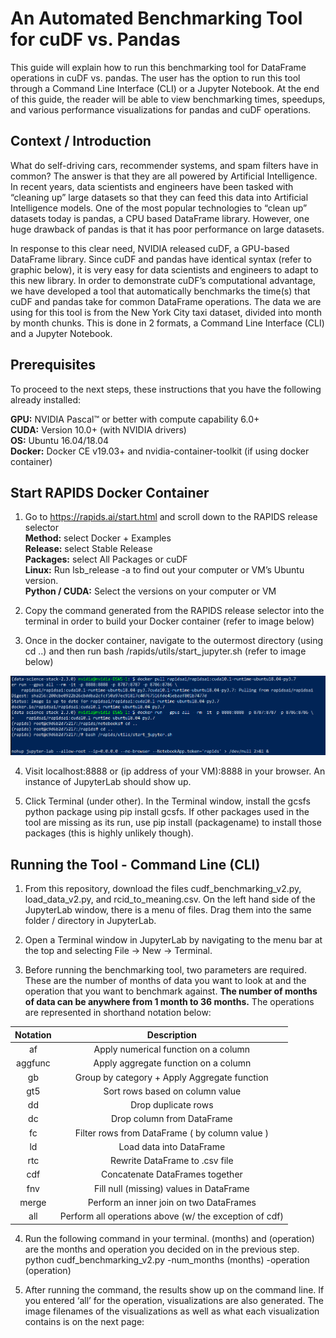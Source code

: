 # An Automated Benchmarking Tool for cuDF vs. Pandas
This guide will explain how to run this benchmarking tool for DataFrame operations in cuDF vs. pandas. The user has the option to run this tool through a Command Line Interface (CLI) or a Jupyter Notebook. At the end of this guide, the reader will be able to view benchmarking times, speedups, and various performance visualizations for pandas and cuDF operations. 

## Context / Introduction
What do self-driving cars, recommender systems, and spam filters have in common? The answer is that they are all powered by Artificial Intelligence. In recent years, data scientists and engineers have been tasked with “cleaning up” large datasets so that they can feed this data into Artificial Intelligence models. One of the most popular technologies to “clean up” datasets today is pandas, a CPU based DataFrame library. However, one huge drawback of pandas is that it has poor performance on large datasets. 

In response to this clear need, NVIDIA released cuDF, a GPU-based DataFrame library. Since cuDF and pandas have identical syntax (refer to graphic below), it is very easy for data scientists and engineers to adapt to this new library. In order to demonstrate cuDF’s computational advantage, we have developed a tool that automatically benchmarks the time(s) that cuDF and pandas take for common DataFrame operations. The data we are using for this tool is from the New York City taxi dataset, divided into month by month chunks. This is done in 2 formats, a Command Line Interface (CLI) and a Jupyter Notebook. 

## Prerequisites

To proceed to the next steps, these instructions that you have the following already installed: <br />


**GPU:** NVIDIA Pascal™ or better with compute capability 6.0+ <br /> 
**CUDA:** Version 10.0+ (with NVIDIA drivers) <br /> 
**OS:** Ubuntu 16.04/18.04 <br /> 
**Docker:** Docker CE v19.03+ and nvidia-container-toolkit (if using docker container) <br /> 

## Start RAPIDS Docker Container 

1. Go to https://rapids.ai/start.html and scroll down to the RAPIDS release selector <br />
**Method:** select Docker + Examples <br />
**Release:** select Stable Release <br />
**Packages:** select All Packages or cuDF <br />
**Linux:** Run lsb_release -a to find out your computer or VM’s Ubuntu version. <br />
**Python / CUDA:** Select the versions on your computer or VM <br />

2. Copy the command generated from the RAPIDS release selector into the terminal in order to build your Docker container (refer to image below)

3. Once in the docker container, navigate to the outermost directory (using cd ..) and then run bash /rapids/utils/start_jupyter.sh (refer to image below)

![Docker Command](https://github.com/yamnihcg/cuDFvPandas/blob/master/docker_container_example_run.PNG)

4. Visit localhost:8888 or (ip address of your VM):8888 in your browser. An instance of JupyterLab should show up.

5. Click Terminal (under other). In the Terminal window, install the gcsfs python package using pip install gcsfs. If other packages used in the tool are missing as its run, use pip install (packagename) to install those packages (this is highly unlikely though). 

## Running the Tool - Command Line (CLI) 

1. From this repository, download the files cudf_benchmarking_v2.py, load_data_v2.py, and rcid_to_meaning.csv. On the left hand side of the JupyterLab window, there is a menu of files. Drag them into the same folder / directory in JupyterLab.

2. Open a Terminal window in JupyterLab by navigating to the menu bar at the top and selecting File → New → Terminal.

3. Before running the benchmarking tool, two parameters are required. These are the number of months of data you want to look at and the operation that you want to benchmark against. **The number of months of data can be anywhere from 1 month to 36 months.** The operations are represented in shorthand notation below:

| Notation | Description |
|:------:|:------:|
| af | Apply numerical function on a column  |
| aggfunc  | Apply aggregate function on a column |
| gb | Group by category + Apply Aggregate function |
| gt5 | Sort rows based on column value |
| dd  | Drop duplicate rows |
| dc | Drop column from DataFrame  |
| fc | Filter rows from DataFrame ( by column value ) |
| ld | Load data into DataFrame |
| rtc  | Rewrite DataFrame to .csv file |
| cdf | Concatenate DataFrames together |
| fnv  | Fill null (missing) values in DataFrame |
| merge | Perform an inner join on two DataFrames |
| all | Perform all operations above (w/ the exception of cdf) |


4. Run the following command in your terminal. (months) and (operation) are the months and operation you decided on in the previous step. 
python cudf_benchmarking_v2.py -num_months (months) -operation (operation)

5. After running the command, the results show up on the command line. If you entered ‘all’ for the operation, visualizations are also generated. The image filenames of the visualizations as well as what each visualization contains is on the next page: 





